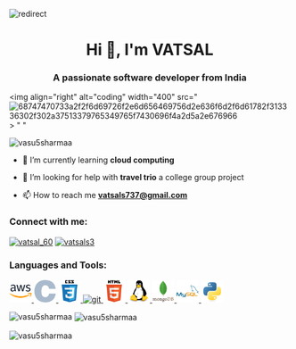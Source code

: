 ![redirect](https://github.com/user-attachments/assets/20e954e5-68bf-428d-92c8-694cb03900d6)<h1 align="center">Hi 👋, I'm VATSAL</h1>
<h3 align="center">A passionate software developer from India</h3>

<img align="right" alt="coding" width="400" src="![68747470733a2f2f6d69726f2e6d656469756d2e636f6d2f6d61782f313336302f302a37513379765349765f7430696f4a2d5a2e676966](https://github.com/user-attachments/assets/f4229609-ad11-43e2-ba09-f986c6cc225f)>
"
"

<p align="left"> <img src="https://komarev.com/ghpvc/?username=vasu5sharmaa&label=Profile%20views&color=0e75b6&style=flat" alt="vasu5sharmaa" /> </p>

- 🌱 I’m currently learning **cloud computing**

- 🤝 I’m looking for help with **travel trio** a college group project

- 📫 How to reach me **vatsals737@gmail.com**

<h3 align="left">Connect with me:</h3>
<p align="left">
<a href="https://instagram.com/vatsal_60" target="blank"><img align="center" src="https://raw.githubusercontent.com/rahuldkjain/github-profile-readme-generator/master/src/images/icons/Social/instagram.svg" alt="vatsal_60" height="30" width="40" /></a>
<a href="https://www.leetcode.com/vatsals3" target="blank"><img align="center" src="https://raw.githubusercontent.com/rahuldkjain/github-profile-readme-generator/master/src/images/icons/Social/leet-code.svg" alt="vatsals3" height="30" width="40" /></a>
</p>

<h3 align="left">Languages and Tools:</h3>
<p align="left"> <a href="https://aws.amazon.com" target="_blank" rel="noreferrer"> <img src="https://raw.githubusercontent.com/devicons/devicon/master/icons/amazonwebservices/amazonwebservices-original-wordmark.svg" alt="aws" width="40" height="40"/> </a> <a href="https://www.cprogramming.com/" target="_blank" rel="noreferrer"> <img src="https://raw.githubusercontent.com/devicons/devicon/master/icons/c/c-original.svg" alt="c" width="40" height="40"/> </a> <a href="https://www.w3schools.com/css/" target="_blank" rel="noreferrer"> <img src="https://raw.githubusercontent.com/devicons/devicon/master/icons/css3/css3-original-wordmark.svg" alt="css3" width="40" height="40"/> </a> <a href="https://git-scm.com/" target="_blank" rel="noreferrer"> <img src="https://www.vectorlogo.zone/logos/git-scm/git-scm-icon.svg" alt="git" width="40" height="40"/> </a> <a href="https://www.w3.org/html/" target="_blank" rel="noreferrer"> <img src="https://raw.githubusercontent.com/devicons/devicon/master/icons/html5/html5-original-wordmark.svg" alt="html5" width="40" height="40"/> </a> <a href="https://www.linux.org/" target="_blank" rel="noreferrer"> <img src="https://raw.githubusercontent.com/devicons/devicon/master/icons/linux/linux-original.svg" alt="linux" width="40" height="40"/> </a> <a href="https://www.mongodb.com/" target="_blank" rel="noreferrer"> <img src="https://raw.githubusercontent.com/devicons/devicon/master/icons/mongodb/mongodb-original-wordmark.svg" alt="mongodb" width="40" height="40"/> </a> <a href="https://www.mysql.com/" target="_blank" rel="noreferrer"> <img src="https://raw.githubusercontent.com/devicons/devicon/master/icons/mysql/mysql-original-wordmark.svg" alt="mysql" width="40" height="40"/> </a> <a href="https://www.python.org" target="_blank" rel="noreferrer"> <img src="https://raw.githubusercontent.com/devicons/devicon/master/icons/python/python-original.svg" alt="python" width="40" height="40"/> </a> </p>

<p><img align="left" src="https://github-readme-stats.vercel.app/api/top-langs?username=vasu5sharmaa&show_icons=true&locale=en&layout=compact" alt="vasu5sharmaa" /></p>

<p>&nbsp;<img align="center" src="https://github-readme-stats.vercel.app/api?username=vasu5sharmaa&show_icons=true&locale=en" alt="vasu5sharmaa" /></p>

<p><img align="center" src="https://github-readme-streak-stats.herokuapp.com/?user=vasu5sharmaa&" alt="vasu5sharmaa" /></p>
